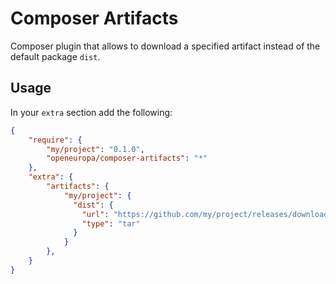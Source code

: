 # Composer Artifacts

Composer plugin that allows to download a specified artifact instead of the default package `dist`.

## Usage

In your `extra` section add the following:

```json
{
    "require": {
        "my/project": "0.1.0",
        "openeuropa/composer-artifacts": "*"
    },    
    "extra": {
        "artifacts": {
            "my/project": {
              "dist": {
                "url": "https://github.com/my/project/releases/download/0.1.0/my-project-artifact-0.1.0.tar.gz",
                "type": "tar"
              }
            }
        },
    }
}
```
